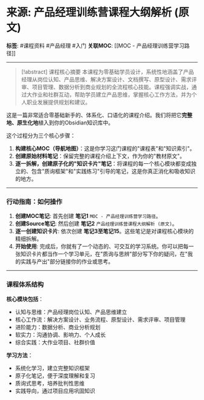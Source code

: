 # 来源: 产品经理训练营课程大纲解析 (原文)

**标签**: #课程资料 #产品经理 #入门
**关联MOC**: [[MOC - 产品经理训练营学习路径]]

---

> [!abstract] 课程核心摘要
> 本课程为零基础学员设计，系统性地涵盖了产品经理从岗位认知、产品思维、解决方案设计、文档撰写、原型设计、需求评审、项目管理、数据分析到商业规划的全流程核心技能。课程强调实战，通过大作业和社群互动，帮助学员建立产品思维，掌握核心工作方法，并为个人职业发展提供规划和建议。

这是一篇非常适合零基础新手的、体系化、口语化的课程介绍。我们将把它**完整地、原生化地**植入到你的Obsidian知识库中。

这个过程分为三个核心步骤：

1.  **构建核心MOC（导航地图）**：这是你学习这门课程的"课程表"和"知识索引"。
2.  **创建原始材料笔记**：保留完整的课程介绍上下文，作为你的"教材原文"。
3.  **逐一拆解，创建原子化的"知识卡片"笔记**：将课程的每一个核心模块都变成独立的、包含"质询框架"和"实践练习"引导的笔记，这是你真正消化和吸收知识的地方。

---

### **行动指南：如何操作**

1.  **创建MOC笔记**: 首先创建 **笔记1** `MOC - 产品经理训练营学习路径`。
2.  **创建Source笔记**: 然后创建 **笔记2** `产品经理训练营课程大纲解析 (原文)`。
3.  **逐一创建知识卡片**: 依次创建 **笔记3至笔记15**。这些笔记是对课程核心模块的精细拆解。
4.  **开始使用**: 完成后，你就有了一个动态的、可交互的学习系统。你可以把每一张知识卡片都当作一个学习单元，在"质询与思辨"部分写下你的疑问，在"我的实践与产出"部分链接你的作业或思考。

---

### **课程体系结构**

**核心模块包括**：
- 认知与思维：产品经理岗位认知、产品思维建立
- 核心工作流：解决方案设计、业务流程、原型设计、需求评审、项目管理
- 进阶能力：数据分析、商业分析规划
- 软实力：沟通协调、影响力、个人成长
- 综合实践：大作业项目、社群价值

**学习方法**：
- 系统化学习，建立完整知识框架
- 原子化笔记，便于深度理解和复习
- 质询式思考，培养批判性思维
- 实践导向，通过项目应用巩固知识